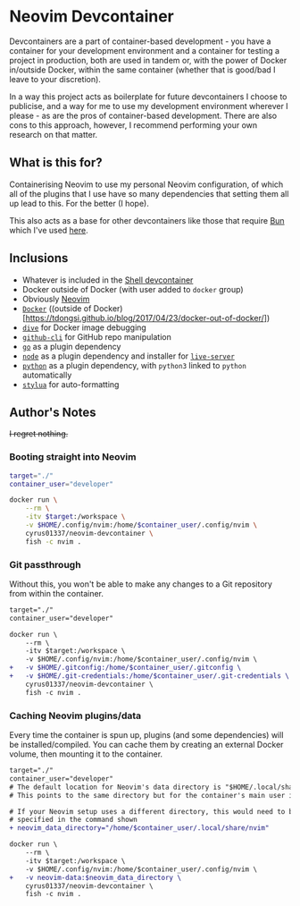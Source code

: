 # Neovim Devcontainer

Devcontainers are a part of container-based development - you have a container
for your development environment and a container for testing a project in
production, both are used in tandem or, with the power of Docker in/outside
Docker, within the same container (whether that is good/bad I leave to your
discretion).

In a way this project acts as boilerplate for future devcontainers I choose to
publicise, and a way for me to use my development environment wherever I please
\- as are the pros of container-based development. There are also cons to this
approach, however, I recommend performing your own research on that matter.

## What is this for?

Containerising Neovim to use my personal Neovim configuration, of which all of
the plugins that I use have so many dependencies that setting them all up lead
to this. For the better (I hope).

This also acts as a base for other devcontainers like those that require [Bun](https://bun.sh/)
which I've used [here](https://github.com/cyrus01337/bun-devcontainer).

## Inclusions

- Whatever is included in the [Shell devcontainer](https://github.com/cyrus01337/shell-devcontainer)
- Docker outside of Docker (with user added to `docker` group)
- Obviously [Neovim](https://neovim.io/)
- [`Docker`](https://docs.docker.com/) ((outside of Docker)[https://tdongsi.github.io/blog/2017/04/23/docker-out-of-docker/])
- [`dive`](https://github.com/wagoodman/dive) for Docker image debugging
- [`github-cli`](https://cli.github.com/) for GitHub repo manipulation
- [`go`](https://go.dev/) as a plugin dependency
- [`node`](https://nodejs.org/) as a plugin dependency and installer for [`live-server`](https://www.npmjs.com/package/live-server)
- [`python`](https://www.python.org/) as a plugin dependency, with `python3` linked to `python`
automatically
- [`stylua`](https://github.com/JohnnyMorganz/StyLua) for auto-formatting

## Author's Notes

~~I regret nothing.~~

### Booting straight into Neovim

```sh
target="./"
container_user="developer"

docker run \
    --rm \
    -itv $target:/workspace \
    -v $HOME/.config/nvim:/home/$container_user/.config/nvim \
    cyrus01337/neovim-devcontainer \
    fish -c nvim .
```

### Git passthrough

Without this, you won't be able to make any changes to a Git repository from
within the container.

```diff
target="./"
container_user="developer"

docker run \
    --rm \
    -itv $target:/workspace \
    -v $HOME/.config/nvim:/home/$container_user/.config/nvim \
+   -v $HOME/.gitconfig:/home/$container_user/.gitconfig \
+   -v $HOME/.git-credentials:/home/$container_user/.git-credentials \
    cyrus01337/neovim-devcontainer \
    fish -c nvim .
```

### Caching Neovim plugins/data

Every time the container is spun up, plugins (and some dependencies) will be
installed/compiled. You can cache them by creating an external Docker volume,
then mounting it to the container.

```diff
target="./"
container_user="developer"
# The default location for Neovim's data directory is "$HOME/.local/share/nvim".
# This points to the same directory but for the container's main user instead

# If your Neovim setup uses a different directory, this would need to be
# specified in the command shown
+ neovim_data_directory="/home/$container_user/.local/share/nvim"

docker run \
    --rm \
    -itv $target:/workspace \
    -v $HOME/.config/nvim:/home/$container_user/.config/nvim \
+   -v neovim-data:$neovim_data_directory \
    cyrus01337/neovim-devcontainer \
    fish -c nvim .
```
